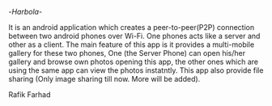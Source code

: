 -_Harbola_-

It is an android application which creates a peer-to-peer(P2P) connection between two android phones over Wi-Fi.
One phones acts like a server and other as a client.
The main feature of this app is it provides a multi-mobile gallery for these two phones,
One (the Server Phone) can open his/her gallery and browse own photos opening this app, the other ones which are using the same app can view the photos instatntly.
This app also provide file sharing (Only image sharing till now. More will be added).

Rafik Farhad
